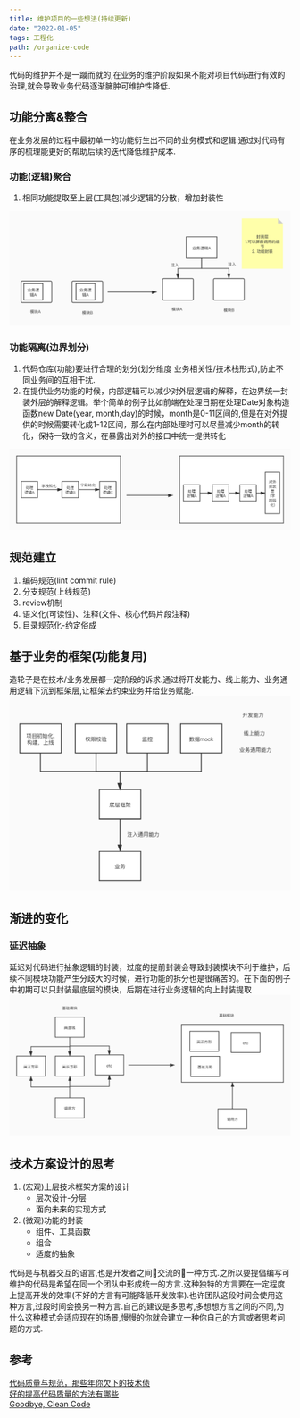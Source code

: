 ```yaml
---
title: 维护项目的一些想法(持续更新)
date: "2022-01-05"
tags: 工程化
path: /organize-code
---
```


代码的维护并不是一蹴而就的,在业务的维护阶段如果不能对项目代码进行有效的治理,就会导致业务代码逐渐臃肿可维护性降低.
## 功能分离&整合
在业务发展的过程中最初单一的功能衍生出不同的业务模式和逻辑.通过对代码有序的梳理能更好的帮助后续的迭代降低维护成本.

### 功能(逻辑)聚合
1. 相同功能提取至上层(工具包)减少逻辑的分散，增加封装性  

![提取](./organizeCode/pull.png)

### 功能隔离(边界划分)
1. 代码仓库(功能)要进行合理的划分(划分维度 业务相关性/技术栈形式),防止不同业务间的互相干扰.
2. 在提供业务功能的时候，内部逻辑可以减少对外层逻辑的解释，在边界统一封装外层的解释逻辑。举个简单的例子比如前端在处理日期在处理Date对象构造函数new Date(year, month,day)的时候，month是0-11区间的,但是在对外提供的时候需要转化成1-12区间，那么在内部处理时可以尽量减少month的转化，保持一致的含义，在暴露出对外的接口中统一提供转化

![内部一致性](./organizeCode/innersame.png)

## 规范建立
1. 编码规范(lint commit rule)
2. 分支规范(上线规范)
3. review机制
4. 语义化(可读性)、注释(文件、核心代码片段注释)
5. 目录规范化-约定俗成

## 基于业务的框架(功能复用)
造轮子是在技术/业务发展都一定阶段的诉求.通过将开发能力、线上能力、业务通用逻辑下沉到框架层,让框架去约束业务并给业务赋能.
![框架能力](./organizeCode/frameWork.png)

## 渐进的变化
### 延迟抽象
延迟对代码进行抽象逻辑的封装，过度的提前封装会导致封装模块不利于维护，后续不同模块功能产生分歧大的时候，进行功能的拆分也是很痛苦的。在下面的例子中初期可以只封装最底层的模块，后期在进行业务逻辑的向上封装提取
![延迟抽象](./organizeCode/slow.png)  
## 技术方案设计的思考
1. (宏观)上层技术框架方案的设计
    * 层次设计-分层
    * 面向未来的实现方式
2. (微观)功能的封装
    * 组件、工具函数
    * 组合
    * 适度的抽象

代码是与机器交互的语言,也是开发者之间交流的一种方式.之所以要提倡编写可维护的代码是希望在同一个团队中形成统一的方言.这种独特的方言要在一定程度上提高开发的效率(不好的方言有可能降低开发效率).也许团队这段时间会使用这种方言,过段时间会换另一种方言.自己的建议是多思考,多想想方言之间的不同,为什么这种模式会适应现在的场景,慢慢的你就会建立一种你自己的方言或者思考问题的方式.


## 参考
[代码质量与规范，那些年你欠下的技术债](https://juejin.im/post/5b3ae175f265da63252c2f21)  
[好的提高代码质量的方法有哪些](https://www.zhihu.com/question/20017545)  
[Goodbye, Clean Code](https://overreacted.io/zh-hans/goodbye-clean-code/)